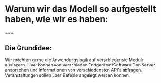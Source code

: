 # Warum wir das Modell so aufgestellt haben, wie wir es haben:
===
## Die Grundidee:
Wir möchten gerne die Anwendungslogik auf verschiedenste Module auslagern.
User können von verschieden Endgeräten/Software Den Server ansprechen und Informationen von verschiedensten API's abfragen.
Veranstaltungen sollen über Befehle angelegt werden können.
